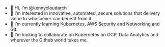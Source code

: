 - 👋 Hi, I’m @kennycloudarch
- 👀 I’m interested in innovative, automated, secure solutions that delivery value to whosoever can benefit from it.
- 🌱 I’m currently learning Kubernetes, AWS Security and Networking and Git.
- 💞️ I’m looking to collaborate on Kubernetes on GCP, Data Analytics and wherever the Github world takes me.

<!---
kennycloudarch/kennycloudarch is a ✨ special ✨ repository because its `README.md` (this file) appears on your GitHub profile.
You can click the Preview link to take a look at your changes.
--->
